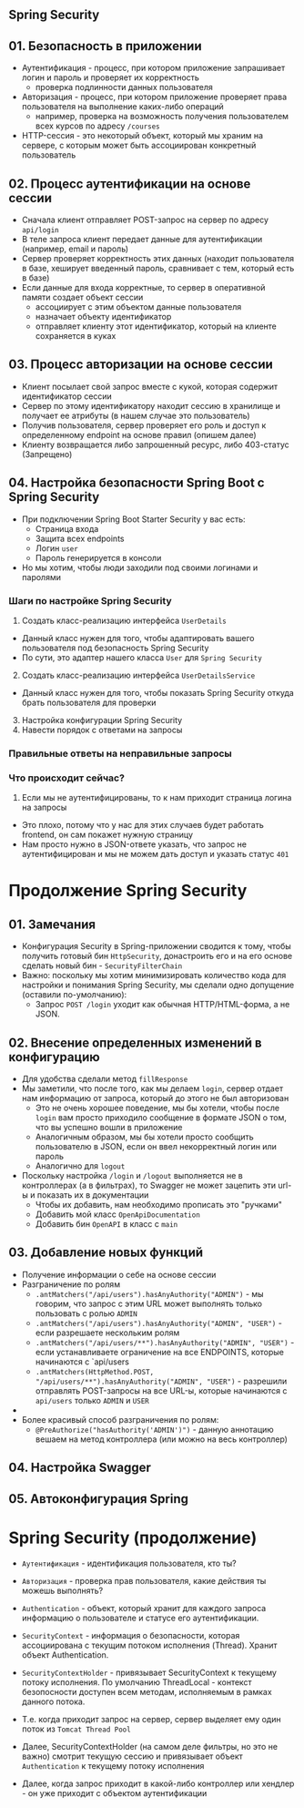 ## Spring Security

## 01. Безопасность в приложении

* Аутентификация - процесс, при котором приложение запрашивает логин и пароль и проверяет их корректность
  * проверка подлинности данных пользователя
* Авторизация - процесс, при котором приложение проверяет права пользователя на выполнение каких-либо операций
  * например, проверка на возможность получения пользователем всех курсов по адресу `/courses`
* HTTP-сессия - это некоторый объект, который мы храним на сервере, с которым может быть ассоциирован конкретный пользователь

## 02. Процесс аутентификации на основе сессии

* Сначала клиент отправляет POST-запрос на сервер по адресу `api/login`
* В теле запроса клиент передает данные для аутентификации (например, email и пароль)
* Сервер проверяет корректность этих данных (находит пользователя в базе, хеширует введенный пароль, сравнивает с тем, который есть в базе)
* Если данные для входа корректные, то сервер в оперативной памяти создает объект сессии
  * ассоциирует с этим объектом данные пользователя
  * назначает объекту идентификатор
  * отправляет клиенту этот идентификатор, который на клиенте сохраняется в куках

## 03. Процесс авторизации на основе сессии

* Клиент посылает свой запрос вместе с кукой, которая содержит идентификатор сессии
* Сервер по этому идентификатору находит сессию в хранилище и получает ее атрибуты (в нашем случае это пользователь)
* Получив пользователя, сервер проверяет его роль и доступ к определенному endpoint на основе правил (опишем далее)
* Клиенту возвращается либо запрошенный ресурс, либо 403-статус (Запрещено)


## 04. Настройка безопасности Spring Boot с Spring Security

* При подключении Spring Boot Starter Security у вас есть:
  * Страница входа
  * Защита всех endpoints
  * Логин `user`
  * Пароль генерируется в консоли
* Но мы хотим, чтобы люди заходили под своими логинами и паролями

### Шаги по настройке Spring Security


1. Создать класс-реализацию интерфейса `UserDetails`
  * Данный класс нужен для того, чтобы адаптировать вашего пользователя под безопасность Spring Security
  * По сути, это адаптер нашего класса `User` для `Spring Security`
2. Создать класс-реализацию интерфейса `UserDetailsService`
  * Данный класс нужен для того, чтобы показать Spring Security откуда брать пользователя для проверки
3. Настройка конфигурации Spring Security 
4. Навести порядок с ответами на запросы


### Правильные ответы на неправильные запросы

### Что происходит сейчас?

1. Если мы не аутентифицированы, то к нам приходит страница логина на запросы 
  * Это плохо, потому что у нас для этих случаев будет работать frontend, он сам покажет нужную страницу
  * Нам просто нужно в JSON-ответе указать, что запрос не аутентифицирован и мы не можем дать доступ и указать статус `401`

# Продолжение Spring Security

## 01. Замечания

* Конфигурация Security в Spring-приложении сводится к тому, чтобы получить готовый бин `HttpSecurity`, донастроить его и на его основе сделать новый бин - `SecurityFilterChain`
* Важно: поскольку мы хотим минимизировать количество кода для настройки и понимания Spring Security, мы сделали одно допущение (оставили по-умолчанию):
  * Запрос `POST /login` уходит как обычная HTTP/HTML-форма, а не JSON.

## 02. Внесение определенных изменений в конфигурацию

* Для удобства сделали метод `fillResponse`
* Мы заметили, что после того, как мы делаем `login`, сервер отдает нам информацию от запроса, который до этого не был авторизован
  * Это не очень хорошее поведение, мы бы хотели, чтобы после `login` вам просто приходило сообщение в формате JSON о том, что вы успешно вошли в приложение
  * Аналогичным образом, мы бы хотели просто сообщить пользователю в JSON, если он ввел некорректный логин или пароль
  * Аналогично для `logout`
* Поскольку настройка `/login` и `/logout` выполняется не в контроллерах (а в фильтрах), то Swagger не может зацепить эти url-ы и показать их в документации
  * Чтобы их добавить, нам необходимо прописать это "ручками"
  * Добавить мой класс `OpenApiDocumentation`
  * Добавить бин `OpenAPI` в класс с `main`

## 03. Добавление новых функций

* Получение информации о себе на основе сессии 
* Разграничение по ролям
  * `.antMatchers("/api/users").hasAnyAuthority("ADMIN")` - мы говорим, что запрос с этим URL может выполнять только пользовать с ролью `ADMIN`
  * `.antMatchers("/api/users").hasAnyAuthority("ADMIN", "USER")` - если разрешаете нескольким ролям
  * `.antMatchers("/api/users/**").hasAnyAuthority("ADMIN", "USER")` - если устанавливаете ограничение на все ENDPOINTS, которые начинаются с `api/users
  * `.antMatchers(HttpMethod.POST, "/api/users/**").hasAnyAuthority("ADMIN", "USER")` - разрешили отправлять POST-запросы на все URL-ы, которые начинаются с `api/users` только `ADMIN` и `USER`
* 
* Более красивый способ разграничения по ролям:
  * `@PreAuthorize("hasAuthority('ADMIN')")` - данную аннотацию вешаем на метод контроллера (или можно на весь контроллер)

## 04. Настройка Swagger


## 05. Автоконфигурация Spring


# Spring Security (продолжение)

* `Aутентификация` - идентификация пользователя, кто ты?

* `Авторизация` - проверка прав пользователя, какие действия ты можешь выполнять?

* `Authentication` - объект, который хранит для каждого запроса информацию о пользователе и статусе его аутентификации.

* `SecurityContext` - информация о безопасности, которая ассоциирована с текущим потоком исполнения (Thread). Хранит объект Authentication.

* `SecurityContextHolder` - привязывает SecurityContext к текущему потоку исполнения. По умолчанию ThreadLocal - контекст безопосности доступен всем методам, исполняемым в рамках данного потока.

* Т.е. когда приходит запрос на сервер, сервер выделяет ему один поток из `Tomcat Thread Pool`
* Далее, SecurityContextHolder (на самом деле фильтры, но это не важно) смотрит текущую сессию и привязывает объект `Authentication` к текущему потоку исполнения
* Далее, когда запрос приходит в какой-либо контроллер или хендлер - он уже приходит с объектом аутентификации

